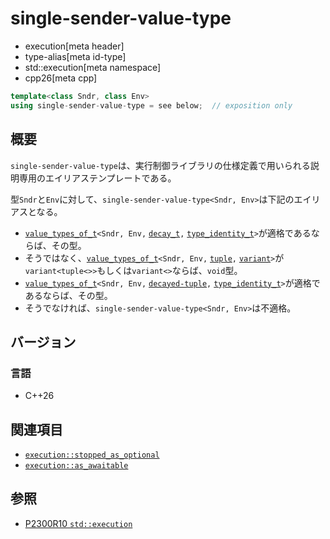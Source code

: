 # single-sender-value-type
* execution[meta header]
* type-alias[meta id-type]
* std::execution[meta namespace]
* cpp26[meta cpp]

```cpp
template<class Sndr, class Env>
using single-sender-value-type = see below;  // exposition only
```

## 概要
`single-sender-value-type`は、実行制御ライブラリの仕様定義で用いられる説明専用のエイリアステンプレートである。

型`Sndr`と`Env`に対して、`single-sender-value-type<Sndr, Env>`は下記のエイリアスとなる。

- [`value_types_of_t`](value_types_of_t.md)`<Sndr, Env,` [`decay_t`](/reference/type_traits/decay.md)`,` [`type_identity_t`](/reference/type_traits/type_identity.md)`>`が適格であるならば、その型。
- そうではなく、[`value_types_of_t`](value_types_of_t.md)`<Sndr, Env,` [`tuple`](/reference/tuple/tuple.md)`,` [`variant`](/reference/variant/variant.md)`>`が`variant<tuple<>>`もしくは`variant<>`ならば、`void`型。
- [`value_types_of_t`](value_types_of_t.md)`<Sndr, Env,` [`decayed-tuple`](decayed-tuple.md)`,` [`type_identity_t`](/reference/type_traits/type_identity.md)`>`が適格であるならば、その型。
- そうでなければ、`single-sender-value-type<Sndr, Env>`は不適格。


## バージョン
### 言語
- C++26


## 関連項目
- [`execution::stopped_as_optional`](stopped_as_optional.md)
- [`execution::as_awaitable`](as_awaitable.md)


## 参照
- [P2300R10 `std::execution`](https://www.open-std.org/jtc1/sc22/wg21/docs/papers/2024/p2300r10.html)
